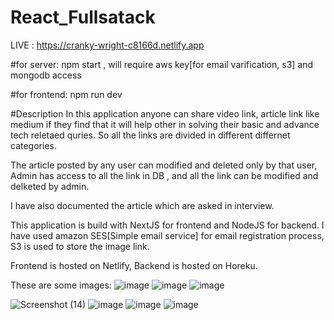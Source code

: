 # React_Fullsatack
LIVE : https://cranky-wright-c8166d.netlify.app

#for server: 
npm start , will require aws key[for email varification, s3] and mongodb access

#for frontend:
npm run dev 

#Description 
In this application anyone can share video link, article link like medium if they find that it will help other in solving their basic and advance tech reletaed quries.
So all the links are divided in different differnet categories.

The article posted by any user can modified and deleted only by that user, Admin has access to all the link in DB , and all the link can be modified and delketed by admin.

I have also documented the article which are asked in interview.

This application is build with NextJS for frontend and NodeJS for backend.
I have used amazon SES[Simple email service] for email registration process,
S3 is used to store the image link.

Frontend is hosted on Netlify,
Backend is hosted on Horeku.

These are some images:
![image](https://user-images.githubusercontent.com/47301122/151418009-90dba9a5-0fb5-4b1c-8ba9-83fe98c96ad4.png)
![image](https://user-images.githubusercontent.com/47301122/151418074-3d59c935-69a8-4cbf-bb29-c08093d40469.png)
![image](https://user-images.githubusercontent.com/47301122/151418126-874bb4d7-b3d9-46c0-8994-f93f4ae2cc0b.png)

 ![Screenshot (14)](https://user-images.githubusercontent.com/47301122/151418252-b81bacf9-9703-46fe-a2cc-805f509ba555.png)
![image](https://user-images.githubusercontent.com/47301122/151418355-a071d4f5-bae2-4158-8f94-e927b4e68096.png)
![image](https://user-images.githubusercontent.com/47301122/151418328-28064aca-53e1-4572-99b1-25bbec2bd946.png)
![image](https://user-images.githubusercontent.com/47301122/151418396-abe4a1a9-c412-4b78-bb8a-90831958cb7c.png)

